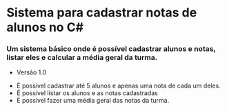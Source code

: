 # Sistema para cadastrar notas de alunos no C#
### Um sistema básico onde é possível cadastrar alunos e notas, listar eles e calcular a média geral da turma. 

* Versão 1.0 
- É possível cadastrar até 5 alunos e apenas uma nota de cada um deles.
- É possível listar os alunos e as notas cadastradas
- É possível fazer uma média geral das notas da turma.

